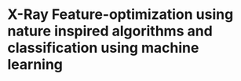 # X-Ray Feature-optimization using nature inspired algorithms and classification using machine learning
